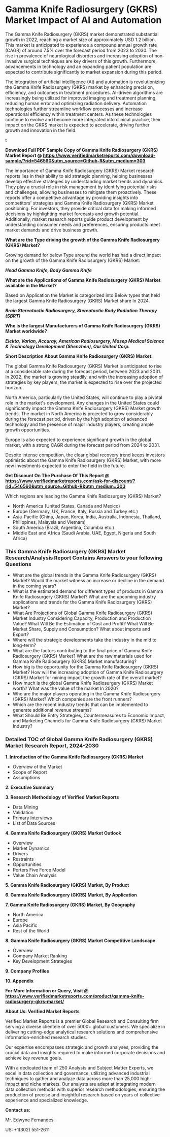<meta name="title" content="Global Gamma Knife Radiosurgery (GKRS) Market Impact of AI and Automation"><meta name="description" content="The Gamma Knife Radiosurgery (GKRS) market demonstrated substantial growth in 2022, reaching a market size of approximately USD 1.2 billion. This market is anticipated"><meta name="title" content="Gamma Knife Radiosurgery (GKRS) Market Size, Share, Scope, Trends, Growth, Opportunities, Analysis, Forecast"><h1>Gamma Knife Radiosurgery (GKRS) Market Impact of AI and Automation</h1><p>The Gamma Knife Radiosurgery (GKRS) market demonstrated substantial growth in 2022, reaching a market size of approximately USD 1.2 billion. This market is anticipated to experience a compound annual growth rate (CAGR) of around 7.5% over the forecast period from 2023 to 2030. The rise in prevalence of neurological disorders and increasing adoption of non-invasive surgical techniques are key drivers of this growth. Furthermore, advancements in technology and an expanding patient population are expected to contribute significantly to market expansion during this period.</p><p>The integration of artificial intelligence (AI) and automation is revolutionizing the Gamma Knife Radiosurgery (GKRS) market by enhancing precision, efficiency, and outcomes in treatment procedures. AI-driven algorithms are increasingly being utilized for improved imaging and treatment planning, reducing human error and optimizing radiation delivery. Automation technologies further streamline workflow processes and increase operational efficiency within treatment centers. As these technologies continue to evolve and become more integrated into clinical practice, their impact on the GKRS market is expected to accelerate, driving further growth and innovation in the field.</p>t</p><p id="" class=""><strong>Download Full PDF Sample Copy of Gamma Knife Radiosurgery (GKRS) Market Report @ <a href="https://www.verifiedmarketreports.com/download-sample/?rid=546560&utm_source=Github-R&utm_medium=303" target="_blank">https://www.verifiedmarketreports.com/download-sample/?rid=546560&utm_source=Github-R&utm_medium=303</a></strong></p><p>The importance of&nbsp;Gamma Knife Radiosurgery (GKRS) Market research reports lies in their ability to aid strategic planning, helping businesses develop effective strategies by understanding market trends and dynamics. They play a crucial role in risk management by identifying potential risks and challenges, allowing businesses to mitigate them proactively. These reports offer a competitive advantage by providing insights into competitors' strategies and Gamma Knife Radiosurgery (GKRS) Market positioning. For investors, they provide critical data for making informed decisions by highlighting market forecasts and growth potential. Additionally, market research reports guide product development by understanding consumer needs and preferences, ensuring products meet market demands and drive business growth.</p><p><strong>What are the&nbsp;Type driving the growth of the Gamma Knife Radiosurgery (GKRS) Market?</strong></p><p id="" class="">Growing demand for below Type around the world has had a direct impact on the growth of the Gamma Knife Radiosurgery (GKRS) Market:</p><em><strong>Head Gamma Knife, Body Gamma Knife</strong></em></p><strong>What are the&nbsp;Applications&nbsp;of Gamma Knife Radiosurgery (GKRS) Market available in the Market?</strong></p><p id="" class="">Based on Application the Market is categorized into Below types that held the largest Gamma Knife Radiosurgery (GKRS) Market share In 2024.</p><em><strong>Brain Stereotactic Radiosurgery, Stereotactic Body Radiation Therapy (SBRT)</strong></em></p><strong>Who is the largest Manufacturers of Gamma Knife Radiosurgery (GKRS) Market worldwide?</strong></p><p><em><strong>Elekta, Varian, Accuray, American Radiosurgery, Masep Medical Science & Technology Development (Shenzhen), Our United Corp.</strong></em></p><p id="" class=""><strong>Short Description About Gamma Knife Radiosurgery (GKRS) Market:</strong></p><p>The global Gamma Knife Radiosurgery (GKRS) Market is anticipated to rise at a considerable rate during the forecast period, between 2023 and 2031. In 2022, the market is growing steadily, and with the increasing adoption of strategies by key players, the market is expected to rise over the projected horizon.</p><p>North America, particularly the United States, will continue to play a pivotal role in the market's development. Any changes in the United States could significantly impact the Gamma Knife Radiosurgery (GKRS) Market growth trends. The market in North America is projected to grow considerably during the forecast period, driven by the high adoption of advanced technology and the presence of major industry players, creating ample growth opportunities.</p><p>Europe is also expected to experience significant growth in the global market, with a strong CAGR during the forecast period from 2024 to 2031.</p><p>Despite intense competition, the clear global recovery trend keeps investors optimistic about the Gamma Knife Radiosurgery (GKRS) Market, with more new investments expected to enter the field in the future.</p><p id="" class=""><strong>Get Discount On The Purchase Of This Report @ <a href="https://www.verifiedmarketreports.com/ask-for-discount/?rid=546560&utm_source=Github-R&utm_medium=303" target="_blank">https://www.verifiedmarketreports.com/ask-for-discount/?rid=546560&utm_source=Github-R&utm_medium=303</a></strong></p>Which regions are leading the Gamma Knife Radiosurgery (GKRS) Market?</p><ul><li>North America (United States, Canada and Mexico)</li><li>Europe (Germany, UK, France, Italy, Russia and Turkey etc.)</li><li>Asia-Pacific (China, Japan, Korea, India, Australia, Indonesia, Thailand, Philippines, Malaysia and Vietnam)</li><li>South America (Brazil, Argentina, Columbia etc.)</li><li>Middle East and Africa (Saudi Arabia, UAE, Egypt, Nigeria and South Africa)</li></ul><h3 id="" class="">This Gamma Knife Radiosurgery (GKRS) Market Research/Analysis Report Contains Answers to your following Questions</h3><ul><li>What are the global trends in the Gamma Knife Radiosurgery (GKRS) Market? Would the market witness an increase or decline in the demand in the coming years?</li><li>What is the estimated demand for different types of products in Gamma Knife Radiosurgery (GKRS) Market? What are the upcoming industry applications and trends for the Gamma Knife Radiosurgery (GKRS) Market?</li><li>What Are Projections of Global Gamma Knife Radiosurgery (GKRS) Market Industry Considering Capacity, Production and Production Value? What Will Be the Estimation of Cost and Profit? What Will Be Market Share, Supply and Consumption? What about imports and Export?</li><li>Where will the strategic developments take the industry in the mid to long-term?</li><li>What are the factors contributing to the final price of Gamma Knife Radiosurgery (GKRS) Market? What are the raw materials used for Gamma Knife Radiosurgery (GKRS) Market manufacturing?</li><li>How big is the opportunity for the Gamma Knife Radiosurgery (GKRS) Market? How will the increasing adoption of Gamma Knife Radiosurgery (GKRS) Market for mining impact the growth rate of the overall market?</li><li>How much is the global Gamma Knife Radiosurgery (GKRS) Market worth? What was the value of the market In 2020?</li><li>Who are the major players operating in the Gamma Knife Radiosurgery (GKRS) Market? Which companies are the front runners?</li><li>Which are the recent industry trends that can be implemented to generate additional revenue streams?</li><li>What Should Be Entry Strategies, Countermeasures to Economic Impact, and Marketing Channels for Gamma Knife Radiosurgery (GKRS) Market Industry?</li></ul><h3 id="" class="">Detailed TOC of Global Gamma Knife Radiosurgery (GKRS) Market Research Report, 2024-2030</h3><p id="" class=""><strong>1. Introduction of the Gamma Knife Radiosurgery (GKRS) Market</strong></p><ul><li>Overview of the Market</li><li>Scope of Report</li><li>Assumptions</li></ul><p id="" class=""><strong>2. Executive Summary</strong></p><p id="" class=""><strong>3. Research Methodology of Verified Market Reports</strong></p><ul><li>Data Mining</li><li>Validation</li><li>Primary Interviews</li><li>List of Data Sources</li></ul><p id="" class=""><strong>4. Gamma Knife Radiosurgery (GKRS) Market Outlook</strong></p><ul><li>Overview</li><li>Market Dynamics</li><li>Drivers</li><li>Restraints</li><li>Opportunities</li><li>Porters Five Force Model</li><li>Value Chain Analysis</li></ul><p id="" class=""><strong>5. Gamma Knife Radiosurgery (GKRS) Market, By Product</strong></p><p id="" class=""><strong>6. Gamma Knife Radiosurgery (GKRS) Market, By Application</strong></p><p id="" class=""><strong>7. Gamma Knife Radiosurgery (GKRS) Market, By Geography</strong></p><ul><li>North America</li><li>Europe</li><li>Asia Pacific</li><li>Rest of the World</li></ul><p id="" class=""><strong>8. Gamma Knife Radiosurgery (GKRS) Market Competitive Landscape</strong></p><ul><li>Overview</li><li>Company Market Ranking</li><li>Key Development Strategies</li></ul><p id="" class=""><strong>9. Company Profiles</strong></p><p id="" class=""><strong>10. Appendix</strong></p><p id="" class=""><strong>For More Information or Query, Visit @ <a href="https://www.verifiedmarketreports.com/product/gamma-knife-radiosurgery-gkrs-market/" target="_blank">https://www.verifiedmarketreports.com/product/gamma-knife-radiosurgery-gkrs-market/</a></strong></p><p id="" class=""><strong>About Us: Verified Market Reports</strong></p><p id="" class="">Verified Market Reports is a premier Global Research and Consulting firm serving a diverse clientele of over 5000+ global customers. We specialize in delivering cutting-edge analytical research solutions and comprehensive information-enriched research studies.</p><p id="" class="">Our expertise encompasses strategic and growth analyses, providing the crucial data and insights required to make informed corporate decisions and achieve key revenue goals.</p><p id="" class="">With a dedicated team of 250 Analysts and Subject Matter Experts, we excel in data collection and governance, utilizing advanced industrial techniques to gather and analyze data across more than 25,000 high-impact and niche markets. Our analysts are adept at integrating modern data collection methods with superior research methodologies, ensuring the production of precise and insightful research based on years of collective experience and specialized knowledge.</p><p id="" class=""><strong>Contact us:</strong></p><p id="" class="">Mr. Edwyne Fernandes</p><p id="" class="">US: +1(302) 551-2611</p>